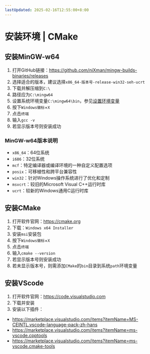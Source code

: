 ```yaml
---
lastUpdated: 2025-02-16T12:55:00+8:00
---
```


# 安装环境 | CMake

## 安装MinGW-w64

1. 打开GitHub链接：<https://github.com/niXman/mingw-builds-binaries/releases>
2. 选择适合的版本，建议选择```x86_64-版本号-release-win32-seh-ucrt```
3. 下载并解压缩到```C:\```
4. 路径应为```C:\mingw64```
5. 设置系统环境变量```C:\mingw64\bin```，参见[设置环境变量](/Windows/EnvironmentVariables)
6. 按下```Windows徽标```+```X```
7. 点击```终端```
8. 输入```gcc -v```
9. 若显示版本号则安装成功

### MinGW-w64版本说明

- ```x86_64```：64位系统
- ```i686```：32位系统
- ```mcf```：特定编译器或编译环境的一种自定义配置选项
- ```posix```：可移植性和跨平台兼容性
- ```win32```：针对Windows操作系统进行了优化和定制
- ```msvcrt```：较旧的Microsoft Visual C++运行时库
- ```ucrt```：较新的Windows通用C运行时库

## 安装CMake

1. 打开软件官网：<https://cmake.org>
2. 下载：```Windows x64 Installer```
3. 安装```msi```安装包
4. 按下```Windows徽标```+```X```
5. 点击```终端```
6. 输入```cmake --version```
7. 若显示版本号则安装成功
8. 若未显示版本号，则需添加```CMake```的```bin```目录到系统```path```环境变量

## 安装VScode

1. 打开软件官网：<https://code.visualstudio.com>
2. 下载并安装
3. 安装以下插件：

- <https://marketplace.visualstudio.com/items?itemName=MS-CEINTL.vscode-language-pack-zh-hans>
- <https://marketplace.visualstudio.com/items?itemName=ms-vscode.cpptools>
- <https://marketplace.visualstudio.com/items?itemName=ms-vscode.cmake-tools>
